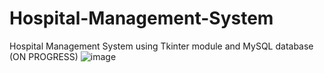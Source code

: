 # Hospital-Management-System
Hospital Management System using Tkinter module and MySQL database (ON PROGRESS)
![image](https://github.com/owenlim225/Hospital-Management-System/assets/87555304/21fea055-d0f6-4972-86b2-64ce12c1dbd9)
